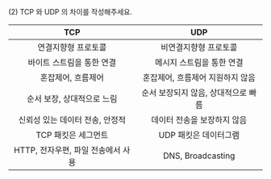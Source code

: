 (2) TCP 와 UDP 의 차이를 작성해주세요.


|TCP|UDP|
|:---:|:---:|
| 연결지향형 프로토콜 | 비연결지향형 프로토콜 |
| 바이트 스트림을 통한 연결 | 메시지 스트림을 통한 연결 |
| 혼잡제어, 흐름제어 | 혼잡제어, 흐름제어 지원하지 않음 |
| 순서 보장, 상대적으로 느림 | 순서 보장되지 않음, 상대적으로 빠름 |
| 신뢰성 있는 데이터 전송, 안정적 | 데이터 전송을 보장하지 않음 |
| TCP 패킷은 세그먼트 | UDP 패킷은 데이터그램 |
| HTTP, 전자우편, 파일 전송에서 사용 | DNS, Broadcasting |
